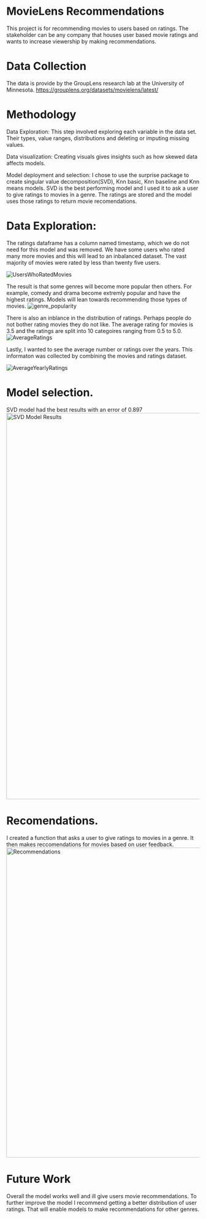 # MovieLens Recommendations
This project is for recommending movies to users based on ratings. The stakeholder can be any company that houses user based movie ratings and wants to increase viewership by making recommendations.

# Data Collection
The data is provide by the GroupLens research lab at the University of Minnesota.
https://grouplens.org/datasets/movielens/latest/

# Methodology 
Data Exploration: This step involved exploring each variable in the data set. Their types, value ranges, distributions and deleting or imputing missing values.

Data visualization: Creating visuals gives insights such as how skewed data affects models.

Model deployment and selection: I chose to use the surprise package to create singular value decomposition(SVD), Knn basic, Knn baseline and Knn means models. SVD is the best performing model and I used it to ask a user to give ratings to movies in a genre. The ratings are stored and the model uses those ratings to return movie recomendations. 

# Data Exploration:
The ratings dataframe has a column named timestamp, which we do not need for this model and was removed. We have some users who rated many more movies and this will lead to an inbalanced dataset. The vast majority of movies were rated by less than twenty five users. 

![UsersWhoRatedMovies](https://user-images.githubusercontent.com/115169255/214904605-c98339bd-f300-45d5-aa01-ab3d3deba17b.png)

The result is that some genres will become more popular then others. For example, comedy and drama become extremly popular and have the highest ratings. Models will lean towards recommending those types of movies.
![genre_popularity](https://user-images.githubusercontent.com/115169255/214906713-89bc326b-22db-40e1-8c48-d6782c4e6fbc.png)

There is also an inblance in the distribution of ratings. Perhaps people do not bother rating movies they do not like. The average rating for movies is 3.5 and the ratings are split into 10 categoires ranging from 0.5 to 5.0.
![AverageRatings](https://user-images.githubusercontent.com/115169255/214908815-16f151da-b13e-4450-84a1-7912343af3f0.png)

Lastly, I wanted to see the average number or ratings over the years. This informaton was collected by combining the movies and ratings dataset. 

![AverageYearlyRatings](https://user-images.githubusercontent.com/115169255/214910225-d422eebb-9c93-4f52-b59d-01e62e5e9685.png)

# Model selection.
SVD model had the best results with an error of 0.897
<img width="1006" alt="SVD Model Results" src="https://user-images.githubusercontent.com/115169255/214911065-0c9f9378-c654-4230-be80-e2bec84be4fa.png">

# Recomendations.
I created a function that asks a user to give ratings to movies in a genre. It then makes reccomendations for movies based on user feedback. 
<img width="807" alt="Recommendations" src="https://user-images.githubusercontent.com/115169255/214912111-905856ae-a351-4a4d-a552-b5b355889fe6.png">

# Future Work
Overall the model works well and ill give users movie recommendations. To further improve the model I recommend getting a better distribution of user ratings. That will enable models to make recommendations for other genres. 

